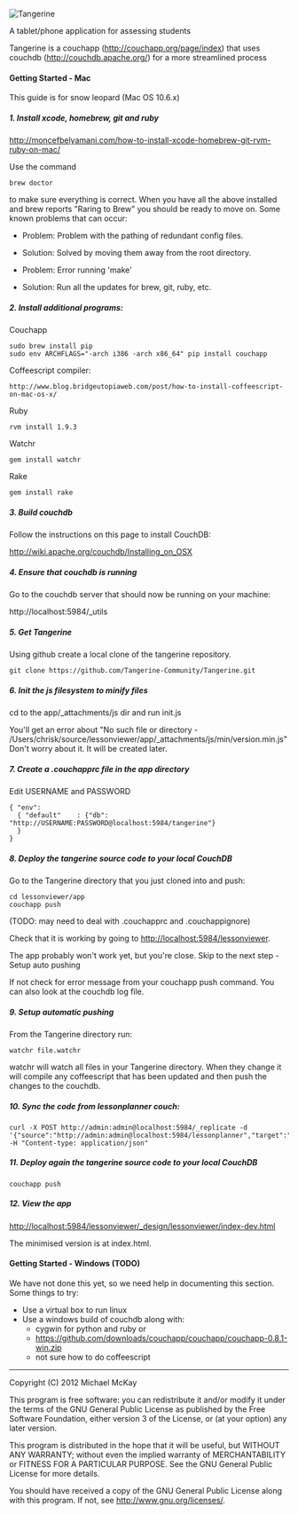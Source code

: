 ![Tangerine](https://github.com/Tangerine-Community/Tangerine/raw/develop/app/_attachments/images/tangerine_logo.png)

A tablet/phone application for assessing students

Tangerine is a couchapp (http://couchapp.org/page/index) that uses 
couchdb (http://couchdb.apache.org/) for a more streamlined process

#### Getting Started - Mac
This guide is for snow leopard (Mac OS 10.6.x)

##### 1. Install xcode, homebrew, git and ruby
<http://moncefbelyamani.com/how-to-install-xcode-homebrew-git-rvm-ruby-on-mac/>

Use the command

    brew doctor
    
to make sure everything is correct. When you have all the above installed 
and brew reports "Raring to Brew" you should be ready to move on.
Some known problems that can occur:
- Problem: Problem with the pathing of redundant config files. 
- Solution: Solved by moving them away from the root directory. 

- Problem: Error running 'make'
- Solution: Run all the updates for brew, git, ruby, etc.

##### 2. Install additional programs:
Couchapp

    sudo brew install pip
    sudo env ARCHFLAGS="-arch i386 -arch x86_64" pip install couchapp

Coffeescript compiler:

    http://www.blog.bridgeutopiaweb.com/post/how-to-install-coffeescript-on-mac-os-x/

Ruby

    rvm install 1.9.3

Watchr

    gem install watchr

Rake

    gem install rake


##### 3. Build couchdb

Follow the instructions on this page to install CouchDB:

<http://wiki.apache.org/couchdb/Installing_on_OSX>

##### 4. Ensure that couchdb is running
Go to the couchdb server that should now be running on your machine:

http://localhost:5984/_utils

##### 5. Get Tangerine
Using github create a local clone of the tangerine repository.

    git clone https://github.com/Tangerine-Community/Tangerine.git

##### 6. Init the js filesystem to minify files
cd to the app/_attachments/js dir and run init.js

You'll get an error about "No such file or directory - /Users/chrisk/source/lessonviewer/app/_attachments/js/min/version.min.js"
Don't worry about it. It will be created later.

##### 7. Create a .couchapprc file in the app directory

Edit USERNAME and PASSWORD

    { "env":
      { "default"    : {"db": "http://USERNAME:PASSWORD@localhost:5984/tangerine"}
      }
    }

##### 8. Deploy the tangerine source code to your local CouchDB
Go to the Tangerine directory that you just cloned into and push:

    cd lessonviewer/app
    couchapp push

(TODO: may need to deal with .couchapprc and .couchappignore)

Check that it is working by going to <http://localhost:5984/lessonviewer>.

The app probably won't work yet, but you're close. Skip to the next step - Setup auto pushing

If not check for error message from your couchapp push command. You can also look at the couchdb log file.

##### 9. Setup automatic pushing
From the Tangerine directory run:

    watchr file.watchr

watchr will watch all files in your Tangerine directory. When they change it will compile any coffeescript that has been
updated and then push the changes to the couchdb.

##### 10. Sync the code from lessonplanner couch:


    curl -X POST http://admin:admin@localhost:5984/_replicate -d '{"source":"http://admin:admin@localhost:5984/lessonplanner","target":"lessonviewer"}' -H "Content-type: application/json"


##### 11. Deploy again the tangerine source code to your local CouchDB

    couchapp push

##### 12. View the app

<http://localhost:5984/lessonviewer/_design/lessonviewer/index-dev.html>

The minimised version is at index.html.

#### Getting Started - Windows (TODO)

We have not done this yet, so we need help in documenting this section. Some things to try:

- Use a virtual box to run linux
- Use a windows build of couchdb along with:
    - cygwin for python and ruby or
    - <https://github.com/downloads/couchapp/couchapp/couchapp-0.8.1-win.zip>
    - not sure how to do coffeescript

----

Copyright (C) 2012  Michael McKay

This program is free software: you can redistribute it and/or modify
it under the terms of the GNU General Public License as published by
the Free Software Foundation, either version 3 of the License, or
(at your option) any later version.

This program is distributed in the hope that it will be useful,
but WITHOUT ANY WARRANTY; without even the implied warranty of
MERCHANTABILITY or FITNESS FOR A PARTICULAR PURPOSE.  See the
GNU General Public License for more details.

You should have received a copy of the GNU General Public License
along with this program.  If not, see <http://www.gnu.org/licenses/>.
